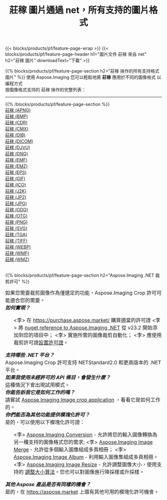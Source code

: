 ﻿---
title: 莊稼 圖片通過 net，所有支持的圖片格式 
weight: 3920
url: /zh-hant/net/crop 
lang: zh-hant
langdirlevel: 2
locales: zh-hans,ja,it,ru,de,es,fr,nl,id,lt,pl,pt,vi,tr,ko,zh-hant,ar,hi,th,sv,cs,uk,he
description: 使用 Aspose.Imaging 你可以輕鬆地通過 net 獲取 莊稼 圖像
---

{{< blocks/products/pf/feature-page-wrap >}}
{{< blocks/products/pf/feature-page-header h1="圖片文件 莊稼 來自 net" h2="莊稼 圖片" downloadText="下載" >}}


{{% blocks/products/pf/feature-page-section  h2="莊稼 操作的所有支持格式 圖片" %}}
使用 Aspose.Imaging 您可以輕鬆地將 **莊稼** 應用於不同的圖像格式 以編程方式
<br/>
按圖像格式支持的 莊稼 操作的完整列表：
<hr/>
{{% /blocks/products/pf/feature-page-section %}}
<div class="container-fluid productfamilypage bg-gray">
    <div class="convertypes bg-gray agp-content section">
        <div class="container">
		<div class="row other-converters">
		    <div class='col-md-2 other-converter remove-lp remove-rp'><a href="/imaging/zh-hant/net/crop/apng" >莊稼 (APNG)</a></div><div class='col-md-2 other-converter remove-lp remove-rp'><a href="/imaging/zh-hant/net/crop/bmp" >莊稼 (BMP)</a></div><div class='col-md-2 other-converter remove-lp remove-rp'><a href="/imaging/zh-hant/net/crop/cdr" >莊稼 (CDR)</a></div><div class='col-md-2 other-converter remove-lp remove-rp'><a href="/imaging/zh-hant/net/crop/cmx" >莊稼 (CMX)</a></div><div class='col-md-2 other-converter remove-lp remove-rp'><a href="/imaging/zh-hant/net/crop/dib" >莊稼 (DIB)</a></div><div class='col-md-2 other-converter remove-lp remove-rp'><a href="/imaging/zh-hant/net/crop/dicom" >莊稼 (DICOM)</a></div><div class='col-md-2 other-converter remove-lp remove-rp'><a href="/imaging/zh-hant/net/crop/djvu" >莊稼 (DJVU)</a></div><div class='col-md-2 other-converter remove-lp remove-rp'><a href="/imaging/zh-hant/net/crop/dng" >莊稼 (DNG)</a></div><div class='col-md-2 other-converter remove-lp remove-rp'><a href="/imaging/zh-hant/net/crop/emf" >莊稼 (EMF)</a></div><div class='col-md-2 other-converter remove-lp remove-rp'><a href="/imaging/zh-hant/net/crop/emz" >莊稼 (EMZ)</a></div><div class='col-md-2 other-converter remove-lp remove-rp'><a href="/imaging/zh-hant/net/crop/eps" >莊稼 (EPS)</a></div><div class='col-md-2 other-converter remove-lp remove-rp'><a href="/imaging/zh-hant/net/crop/gif" >莊稼 (GIF)</a></div><div class='col-md-2 other-converter remove-lp remove-rp'><a href="/imaging/zh-hant/net/crop/ico" >莊稼 (ICO)</a></div><div class='col-md-2 other-converter remove-lp remove-rp'><a href="/imaging/zh-hant/net/crop/j2k" >莊稼 (J2K)</a></div><div class='col-md-2 other-converter remove-lp remove-rp'><a href="/imaging/zh-hant/net/crop/jp2" >莊稼 (JP2)</a></div><div class='col-md-2 other-converter remove-lp remove-rp'><a href="/imaging/zh-hant/net/crop/jpg" >莊稼 (JPG)</a></div><div class='col-md-2 other-converter remove-lp remove-rp'><a href="/imaging/zh-hant/net/crop/odg" >莊稼 (ODG)</a></div><div class='col-md-2 other-converter remove-lp remove-rp'><a href="/imaging/zh-hant/net/crop/otg" >莊稼 (OTG)</a></div><div class='col-md-2 other-converter remove-lp remove-rp'><a href="/imaging/zh-hant/net/crop/png" >莊稼 (PNG)</a></div><div class='col-md-2 other-converter remove-lp remove-rp'><a href="/imaging/zh-hant/net/crop/svg" >莊稼 (SVG)</a></div><div class='col-md-2 other-converter remove-lp remove-rp'><a href="/imaging/zh-hant/net/crop/tga" >莊稼 (TGA)</a></div><div class='col-md-2 other-converter remove-lp remove-rp'><a href="/imaging/zh-hant/net/crop/tiff" >莊稼 (TIFF)</a></div><div class='col-md-2 other-converter remove-lp remove-rp'><a href="/imaging/zh-hant/net/crop/webp" >莊稼 (WEBP)</a></div><div class='col-md-2 other-converter remove-lp remove-rp'><a href="/imaging/zh-hant/net/crop/wmf" >莊稼 (WMF)</a></div><div class='col-md-2 other-converter remove-lp remove-rp'><a href="/imaging/zh-hant/net/crop/wmz" >莊稼 (WMZ)</a></div>
                </div>
        </div>
    </div>
</div>
<br/>

{{% blocks/products/pf/feature-page-section  h2="Aspose.Imaging .NET 裁剪許可" %}}
<div style="font-size:16px;">
如果您需要裁剪圖像作為僅選定的功能，Aspose.Imaging Crop 許可可能適合您的需要。 <br/>
<i><b>如何實現？</b></i>
<ul>
<李>
在 <a href="https://purchase.aspose.market/">https://purchase.aspose.market/</a> 購買適當的許可證
</li>
<李>
將 <a href="https://www.nuget.org/packages/Aspose.Imaging">nuget reference to Aspose.Imaging .NET</a> 從 v23.2 開始添加到您的項目中；
</li>
<李>
實施所需的圖像裁剪自動化；
</li>
<李>
應使用裁剪許可證<a href="https://docs.aspose.com/imaging/net/licensing/">設置許可證</a>。
</li>
</ul>
<i><b>支持哪些 .NET 平台？</b></i> <br/>
Aspose.Imaging Crop 許可支持 NETStandard2.0 和更高版本的 .NET 平台。<br/>
<i><b>如果我使用未經許可的 API 條目，會發生什麼？</b></i><br/>
這種情況下會出現試用模式。<br/>
<i><b>你能告訴我它是如何工作的嗎？</b></i><br/>
請嘗試 <a href="https://products.aspose.app/imaging/zh-hant/image-crop/">Aspose.Imaging Image crop application</a> ，看看它是如何工作的。<br/>
<i><b>你們能否為其他功能提供模塊化許可？</b></i><br/>
是的，可以使用以下模塊化許可證：<br/>
<ul>
<李>
<a href="https://products.aspose.com/imaging/zh-hant/net/conversion/">Aspose.Imaging Conversion</a> - 允許將您的輸入圖像轉換為另一種支持的圖像格式您的需求;
</li>
<李>
<a href="https://products.aspose.com/imaging/zh-hant/net/merge/">Aspose.Imaging Image Merge</a> - 允許從多個輸入圖像組成多頁相冊；
</li>
<李>
<a href="https://products.aspose.com/imaging/zh-hant/net/merge/">Aspose.Imaging Image Album</a> - 利用輸入圖像集組成多頁相冊。
</li>
<李>
<a href="https://products.aspose.com/imaging/zh-hant/net/resize/">Aspose.Imaging Image Resize</a> - 允許調整圖像大小，使用支持的 <a href="https://reference.aspose.com/imaging/net/aspose.imaging/resizetype/">調整大小算法</a>。您也可以對圖像進行降採樣或升採樣。
</li>
</ul>
<i><b>其他 Aspose 產品是否有同樣的機會？</b></i><br/>
是的，在 <a href="https://aspose.market">https://aspose.market</a> 上還有其他可用的模塊化許可機會。
</div>
<br/>
